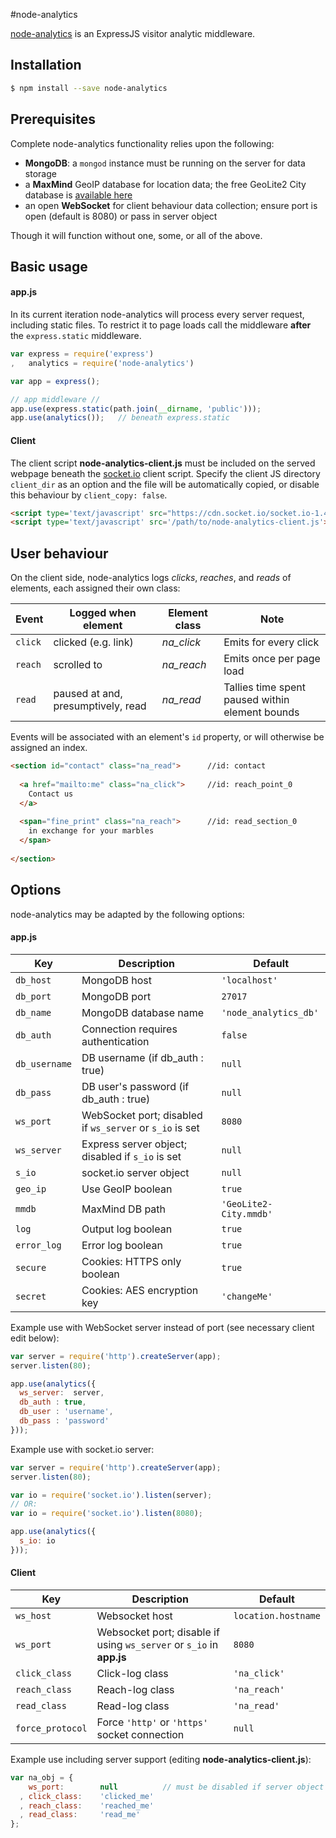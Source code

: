 #node-analytics

[node-analytics](https://www.npmjs.com/package/node-analytics) is an ExpressJS visitor analytic middleware.

## Installation

```sh
$ npm install --save node-analytics
```

## Prerequisites

Complete node-analytics functionality relies upon the following:

- **MongoDB**: a `mongod` instance must be running on the server for data storage
- a **MaxMind** GeoIP database for location data; the free GeoLite2 City database is [available here](http://dev.maxmind.com/geoip/geoip2/geolite2/)
- an open **WebSocket** for client behaviour data collection; ensure port is open (default is 8080) or pass in server object
 
Though it will function without one, some, or all of the above.

## Basic usage

#### app.js

In its current iteration node-analytics will process every server request, including static files. To restrict it to page loads call the middleware **after** the `express.static` middleware.

```javascript
var express = require('express')
,   analytics = require('node-analytics')

var app = express();

// app middleware //
app.use(express.static(path.join(__dirname, 'public')));
app.use(analytics());   // beneath express.static
```

#### Client

The client script **node-analytics-client.js** must be included on the served webpage beneath the [socket.io](http://socket.io/) client script. Specify the client JS directory `client_dir` as an option and the file will be automatically copied, or disable this behaviour by `client_copy: false`.

```html
<script type='text/javascript' src="https://cdn.socket.io/socket.io-1.4.5.js"></script>
<script type='text/javascript' src='/path/to/node-analytics-client.js'></script>
```

## User behaviour

On the client side, node-analytics logs *clicks*, *reaches*, and *reads* of elements, each assigned their own class:

Event | Logged when element | Element class | Note
--- | --- | --- | ---
`click` | clicked (e.g. link) | *na_click* | Emits for every click
`reach` | scrolled to | *na_reach* | Emits once per page load
`read` | paused at and, presumptively, read | *na_read* | Tallies time spent paused within element bounds

Events will be associated with an element's `id` property, or will otherwise be assigned an index.

```html
<section id="contact" class="na_read">      //id: contact
  
  <a href="mailto:me" class="na_click">     //id: reach_point_0
    Contact us
  </a>
  
  <span="fine_print" class="na_reach">      //id: read_section_0
    in exchange for your marbles
  </span>
  
</section>
```

## Options

node-analytics may be adapted by the following options:

#### app.js

Key | Description | Default
--- | --- | ---
`db_host` | MongoDB host | `'localhost'`
`db_port` | MongoDB port | `27017`
`db_name` | MongoDB database name | `'node_analytics_db'`
`db_auth` | Connection requires authentication | `false`
`db_username` | DB username (if db_auth : true) | `null`
`db_pass` | DB user's password (if db_auth : true) | `null`
`ws_port` | WebSocket port; disabled if `ws_server` or `s_io` is set | `8080`
`ws_server` | Express server object; disabled if `s_io` is set | `null`
`s_io` | socket.io server object | `null`
`geo_ip` | Use GeoIP boolean  | `true`
`mmdb` | MaxMind DB path | `'GeoLite2-City.mmdb'`
`log` | Output log boolean | `true`
`error_log` | Error log boolean | `true`
`secure` | Cookies: HTTPS only boolean | `true`
`secret` | Cookies: AES encryption key | `'changeMe'`

Example use with WebSocket server instead of port (see necessary client edit below):

```javascript
var server = require('http').createServer(app);
server.listen(80);

app.use(analytics({
  ws_server:  server,
  db_auth : true,
  db_user : 'username',
  db_pass : 'password'
}));
```

Example use with socket.io server:

```javascript
var server = require('http').createServer(app);
server.listen(80);

var io = require('socket.io').listen(server);
// OR:
var io = require('socket.io').listen(8080);

app.use(analytics({
  s_io: io
}));
```

#### Client

Key | Description | Default
--- | --- | ---
`ws_host` | Websocket host | `location.hostname`
`ws_port` | Websocket port; disable if using `ws_server` or `s_io` in **app.js** | `8080`
`click_class` | Click-log class | `'na_click'`
`reach_class` | Reach-log class | `'na_reach'`
`read_class` | Read-log class | `'na_read'`
`force_protocol` | Force `'http'` or `'https'` socket connection | `null`

Example use including server support (editing **node-analytics-client.js**):
```javascript
var na_obj = {
    ws_port:        null          // must be disabled if server object is being used
  , click_class:    'clicked_me'
  , reach_class:    'reached_me'
  , read_class:     'read_me'
};
```
